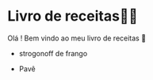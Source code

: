 # Livro de receitas:man_cook:

Olá ! Bem vindo ao meu livro de receitas :wave:

* strogonoff de frango

* Pavê